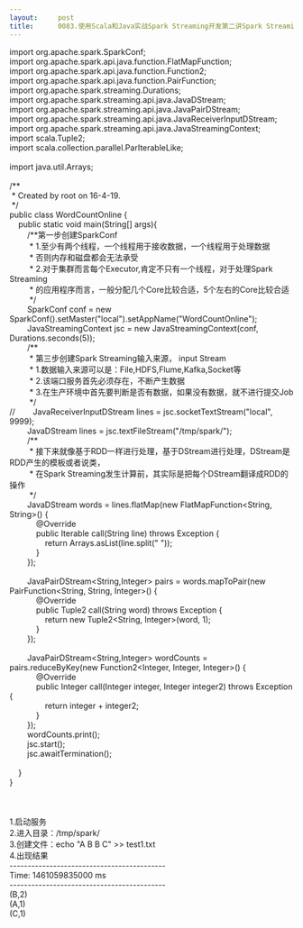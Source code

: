 ```yaml
---
layout:     post
title:      0083.使用Scala和Java实战Spark Streaming开发第二讲Spark Streaming
---
```

<div id="article_content" class="article_content clearfix csdn-tracking-statistics" data-pid="blog" data-mod="popu_307" data-dsm="post">
								            <link rel="stylesheet" href="https://csdnimg.cn/release/phoenix/template/css/ck_htmledit_views-f76675cdea.css">
						<div class="htmledit_views" id="content_views">
                
<div>import org.apache.spark.SparkConf;</div>
<div>import org.apache.spark.api.java.function.FlatMapFunction;</div>
<div>import org.apache.spark.api.java.function.Function2;</div>
<div>import org.apache.spark.api.java.function.PairFunction;</div>
<div>import org.apache.spark.streaming.Durations;</div>
<div>import org.apache.spark.streaming.api.java.JavaDStream;</div>
<div>import org.apache.spark.streaming.api.java.JavaPairDStream;</div>
<div>import org.apache.spark.streaming.api.java.JavaReceiverInputDStream;</div>
<div>import org.apache.spark.streaming.api.java.JavaStreamingContext;</div>
<div>import scala.Tuple2;</div>
<div>import scala.collection.parallel.ParIterableLike;</div>
<div><br></div>
<div>import java.util.Arrays;</div>
<div><br></div>
<div>/**</div>
<div> * Created by root on 16-4-19.</div>
<div> */</div>
<div>public class WordCountOnline {</div>
<div>    public static void main(String[] args){</div>
<div>        /**第一步创建SparkConf</div>
<div>         * 1.至少有两个线程，一个线程用于接收数据，一个线程用于处理数据</div>
<div>         * 否则内存和磁盘都会无法承受</div>
<div>         * 2.对于集群而言每个Executor,肯定不只有一个线程，对于处理Spark Streaming</div>
<div>         * 的应用程序而言，一般分配几个Core比较合适，5个左右的Core比较合适</div>
<div>         */</div>
<div>        SparkConf conf = new SparkConf().setMaster("local").setAppName("WordCountOnline");</div>
<div>        JavaStreamingContext jsc = new JavaStreamingContext(conf, Durations.seconds(5));</div>
<div>        /**</div>
<div>         * 第三步创建Spark Streaming输入来源， input Stream</div>
<div>         * 1.数据输入来源可以是：File,HDFS,Flume,Kafka,Socket等</div>
<div>         * 2.该端口服务首先必须存在，不断产生数据</div>
<div>         * 3.在生产环境中首先要判断是否有数据，如果没有数据，就不进行提交Job</div>
<div>         */</div>
<div>//        JavaReceiverInputDStream lines = jsc.socketTextStream("local", 9999);</div>
<div>        JavaDStream lines = jsc.textFileStream("/tmp/spark/");</div>
<div>        /**</div>
<div>         * 接下来就像基于RDD一样进行处理，基于DStream进行处理，DStream是RDD产生的模板或者说类，</div>
<div>         * 在Spark Streaming发生计算前，其实际是把每个DStream翻译成RDD的操作</div>
<div>         */</div>
<div>        JavaDStream words = lines.flatMap(new FlatMapFunction&lt;String, String&gt;() {</div>
<div>            @Override</div>
<div>            public Iterable call(String line) throws Exception {</div>
<div>                return Arrays.asList(line.split(" "));</div>
<div>            }</div>
<div>        });</div>
<div><br></div>
<div>        JavaPairDStream&lt;String,Integer&gt; pairs = words.mapToPair(new PairFunction&lt;String, String, Integer&gt;() {</div>
<div>            @Override</div>
<div>            public Tuple2 call(String word) throws Exception {</div>
<div>                return new Tuple2&lt;String, Integer&gt;(word, 1);</div>
<div>            }</div>
<div>        });</div>
<div><br></div>
<div>        JavaPairDStream&lt;String,Integer&gt; wordCounts = pairs.reduceByKey(new Function2&lt;Integer, Integer, Integer&gt;() {</div>
<div>            @Override</div>
<div>            public Integer call(Integer integer, Integer integer2) throws Exception {</div>
<div>                return integer + integer2;</div>
<div>            }</div>
<div>        });</div>
<div>        wordCounts.print();</div>
<div>        jsc.start();</div>
<div>        jsc.awaitTermination();</div>
<div><br></div>
<div>    }</div>
<div>}</div>
<div><br></div>
<div><br></div>
<div><br></div>
<div>1.启动服务</div>
<div>2.进入目录：/tmp/spark/</div>
<div>3.创建文件：echo "A B B C" &gt;&gt; test1.txt</div>
<div>4.出现结果</div>
<div>-------------------------------------------</div>
<div>Time: 1461059835000 ms</div>
<div>-------------------------------------------</div>
<div>(B,2)</div>
<div>(A,1)</div>
<div>(C,1)</div>
            </div>
                </div>